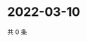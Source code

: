 # 2022-03-10

共 0 条

<!-- BEGIN WEIBO -->
<!-- 最后更新时间 Thu Mar 10 2022 01:16:10 GMT+0800 (China Standard Time) -->

<!-- END WEIBO -->
